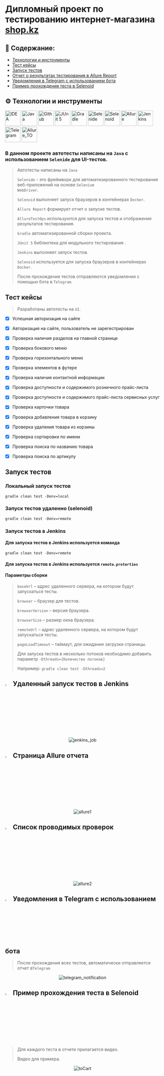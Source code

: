 # Дипломный проект по тестированию интернет-магазина [shop.kz](https://shop.kz/)

## :open_book: Содержание:

- [Технологии и инструменты](#-Технологии-и-инструменты)
- [Тест кейсы](#-тест-кейсы)
- [Запуск тестов ](#запуск-тестов)
- [Отчет о результатах тестирования в Allure Report](#-страница-allure-отчета)
- [Уведомления в Telegram с использованием бота](#-уведомления-в-telegram-с-использованием-бота)
- [Пример прохождения теста в Selenoid](#-пример-прохождения-теста-в-selenoid)


## :gear: Технологии и инструменты

<p align="left">
<a href="https://www.jetbrains.com/idea/"><img src="media/logo/Intelij_IDEA.svg" width="50" height="50"  alt="IDEA" title="IntelliJ IDEA"/></a>
<a href="https://www.java.com/"><img src="media/logo/Java.svg" width="50" height="50" alt="Java" title="Java"/></a>
<a href="https://github.com/"><img src="media/logo/GitHub.svg" width="50" height="50" alt="Github" title="GitHub"/></a>
<a href="https://junit.org/junit5/"><img src="media/logo/JUnit5.svg" width="50" height="50" alt="JUnit 5" title="JUnit 5"/></a>
<a href="https://gradle.org/"><img src="media/logo/Gradle.svg" width="50" height="50" alt="Gradle" title="Gradle"/></a>
<a href="https://selenide.org/"><img src="media/logo/Selenide.svg" width="50" height="50" alt="Selenide" title="Selenide"/></a>
<a href="https://aerokube.com/selenoid/"><img src="media/logo/Selenoid.svg" width="50" height="50" alt="Selenoid" title="Selenoid"/></a>
<a href="https://github.com/allure-framework/allure2"><img src="media/logo/Allure_Report.svg" width="50" height="50" alt="Allure" title="Allure"/></a>
<a href="https://www.jenkins.io/"><img src="media/logo/Jenkins.svg" width="50" height="50" alt="Jenkins" title="Jenkins"/></a>
<a href="https://web.telegram.org/"><img src="media\logo\Telegram.svg" width="50" height="50" alt="Telegram" title="Telegram"></a>
<a href="https://qameta.io/"><img src="media\logo\Allure_TO.svg" width="50" height="50" alt="Allure_TO" title="Allure_TO"></a>
</p>

### В данном проекте автотесты написаны на <code>Java</code> с использованием <code>Selenide</code> для UI-тестов.
>
> Автотесты написаны на <code>Java</code>
> 
> <code>Selenide</code> - это фреймворк для автоматизированного тестирования веб-приложений на основе <code>Selenium WebDriver</code>.
>
> <code>Selenoid</code> выполняет запуск браузеров в контейнерах <code>Docker</code>.
>
> <code>Allure Report</code> формирует отчет о запуске тестов.
> 
> <code>AllureTestOps</code> используются для запуска тестов и отображения результатов тестирования.
>
> <code>Gradle</code> автоматизированной сборки проекта.
>
> <code>JUnit 5</code> библиотека для модульного тестирования .
>
> <code>Jenkins</code> выполняет запуск тестов.
> 
> <code>Selenoid</code> используется для запуска браузеров в контейнерах <code>Docker</code>.
>
> После прохождения тестов отправляются уведомления с помощью бота в <code>Telegram</code>.


##  Тест кейсы

> Разработаны автотесты на <code>UI</code>.

- [x] Успешная авторизация на сайте
- [x] Авторизация на сайте, пользователь не зарегестрирован
- [x] Проверка наличия разделов на главной странице
- [x] Проверка бокового меню
- [x] Проверка горизонтального меню
- [x] Проверка элементов в футере
- [x] Проверка наличия контактной информации
- [x] Проверка доступности и содержимого розничного прайс-листа
- [x] Проверка доступности и содержимого прайс-листа сервисных услуг
- [x] Проверка карточки товара
- [x] Проверка добавления товара в корзину
- [x] Проверка удаления товара из корзины
- [x] Проверка сортировки по имени
- [x] Проверка поиска по названию товара
- [x] Проверка поиска по артикулу


## Запуск тестов

### Локальный запуск тестов
```
gradle clean test -Denv=local
```
### Запуск тестов удаленно (selenoid)
```
gradle clean test -Denv=remote 
```
### Запуск тестов в Jenkins
#### Для запуска тестов в Jenkins используется команда
```
gradle clean test -Denv=remote
```
#### Для запуска тестов в Jenkins используется <code>remote.proterties</code>


#### Параметры сборки
>
><code>baseUrl</code> – адрес удаленного сервера, на котором будут запускаться тесты.
> 
><code>browser</code> – браузер для тестов.
> 
><code>browserVersion</code> – версия браузера.
> 
><code>browserSize</code> – размер окна браузера.
> 
><code>remoteUrl</code> – адрес удаленного сервера, на котором будут запускаться тесты.
>
><code>pageLoadTimeout</code> – таймаут, для ожидания загрузки страницы.
> 
> Для запуска тестов в несколько потоков необходимо добавить параметр <code>-Dthreads={Количество потоков}</code>
> 
> Например: <code>gradle clean test -Dthreads=2</code>



## <img width="4%" title="Jenkins" src="images/logo/Jenkins.svg"> Удаленный запуск тестов в Jenkins

<p align="center">
<img title="jenkins_job" src="images/screens/jenkins_job.png">
</p>

## <img width="4%" title="Allure_Report" src="images/logo/Allure_Report.svg"> Cтраница Allure отчета

<p align="center">
<img title="allure1" src="images/screens/allure1.png">
</p>

## <img width="4%" title="Allure_Report" src="images/logo/Allure_Report.svg"> Список проводимых проверок

<p align="center">
<img title="allure2" src="images/screens/allure2.png">
</p>



## <img width="4%" title="Telegram" src="images/logo/Telegram.svg"> Уведомления в Telegram с использованием бота

> После прохождения всех тестов, автоматически отправляется отчет в<code>Telegram</code>
>

<p align="center">
<img title="telegram_notification" src="images/screens/telegram_notification.png">
</p>

## <img width="4%" title="Selenoid" src="images/logo/Selenoid.svg"> Пример прохождения теста в Selenoid

> Для каждого теста в отчете прилагается видео.
> 
> Видео для примера. 

<p align="center">
<img title="toCart" src="images/gifs/toCart.gif">
</p>